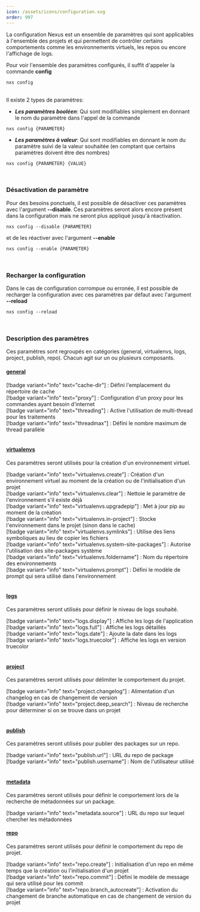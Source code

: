```yaml
---
icon: /assets/icons/configuration.svg
order: 997
---
```

La configuration Nexus est un ensemble de paramètres qui sont applicables à l'ensemble des projets et qui permettent de contrôler certains comportements comme les environnements virtuels, les repos ou encore l'affichage de logs.

Pour voir l'ensemble des paramètres configurés, il suffit d'appeler la commande **config**

```console
nxs config
```
<br>
Il existe 2 types de paramètres:

- ***Les paramètres booléen***: Qui sont modifiables simplement en donnant le nom du paramètre dans l'appel de la commande

```console
nxs config {PARAMETER}
```

- ***Les paramètres à valeur***: Qui sont modifiables en donnant le nom du paramètre suivi de la valeur souhaitée (en comptant que certains paramètres doivent être des nombres)

```console
nxs config {PARAMETER} {VALUE}
```
<br>

### Désactivation de paramètre

Pour des besoins ponctuels, il est possible de désactiver ces paramètres avec l'argument **--disable**. 
Ces paramètres seront alors encore présent dans la configuration mais ne seront plus appliqué jusqu'à réactivation.

```console
nxs config --disable {PARAMETER}
```

et de les réactiver avec l'argument **--enable**

```console
nxs config --enable {PARAMETER}
```
<br>

### Recharger la configuration

Dans le cas de configuration corrompue ou erronée, il est possible de recharger la configuration avec ces paramètres par défaut avec l'argument **--reload**

```console
nxs config --reload
```
<br>

### Description des paramètres

Ces paramètres sont regroupés en catégories (general, virtualenvs, logs, project, publish, repo).
Chacun agit sur un ou plusieurs composants.
<br>

#### <u>general</u>
[!badge variant="info" text="cache-dir"] : Défini l'emplacement du répertoire de cache<br>
[!badge variant="info" text="proxy"] : Configuration d'un proxy pour les commandes ayant besoin d'internet<br>
[!badge variant="info" text="threading"] : Active l'utilisation de multi-thread pour les traitements<br>
[!badge variant="info" text="threadmax"] : Défini le nombre maximum de thread parallèle<br>
<br>

#### <u>virtualenvs</u>

Ces paramètres seront utilisés pour la création d'un environnement virtuel.

[!badge variant="info" text="virtualenvs.create"] : Création d'un environnement virtuel au moment de la création ou de l'initialisation d'un projet<br>
[!badge variant="info" text="virtualenvs.clear"] : Nettoie le paramètre de l'environnement s'il existe déjà<br>
[!badge variant="info" text="virtualenvs.upgradepip"] : Met à jour pip au moment de la création<br>
[!badge variant="info" text="virtualenvs.in-project"] : Stocke l'environnement dans le projet (sinon dans le cache)<br>
[!badge variant="info" text="virtualenvs.symlinks"] : Utilise des liens symboliques au lieu de copier les fichiers<br>
[!badge variant="info" text="virtualenvs.system-site-packages"] : Autorise l'utilisation des site-packages système<br>
[!badge variant="info" text="virtualenvs.foldername"] : Nom du répertoire des environnements<br>
[!badge variant="info" text="virtualenvs.prompt"] : Défini le modèle de prompt qui sera utilisé dans l'environnement<br>
<br>

#### <u>logs</u>
Ces paramètres seront utilisés pour définir le niveau de logs souhaité.

[!badge variant="info" text="logs.display"] : Affiche les logs de l'application<br>
[!badge variant="info" text="logs.full"] : Affiche les logs détaillés<br>
[!badge variant="info" text="logs.date"] : Ajoute la date dans les logs<br>
[!badge variant="info" text="logs.truecolor"] : Affiche les logs en version truecolor<br>
<br>

#### <u>project</u>
Ces paramètres seront utilisés pour délimiter le comportement du projet.

[!badge variant="info" text="project.changelog"] : Alimentation d'un changelog en cas de changement de version<br>
[!badge variant="info" text="project.deep_search"] : Niveau de recherche pour déterminer si on se trouve dans un projet<br>
<br>

#### <u>publish</u>
Ces paramètres seront utilisés pour publier des packages sur un repo.

[!badge variant="info" text="publish.url"] : URL du repo de package<br>
[!badge variant="info" text="publish.username"] : Nom de l'utilisateur utilisé<br>
<br>

#### <u>metadata</u>
Ces paramètres seront utilisés pour définir le comportement lors de la recherche de métadonnées sur un package.

[!badge variant="info" text="metadata.source"] : URL du repo sur lequel chercher les métadonnées<br>

#### <u>repo</u>
Ces paramètres seront utilisés pour définir le comportement du repo de projet.

[!badge variant="info" text="repo.create"] : Initialisation d'un repo en même temps que la création ou l'initialisation d'un projet<br>
[!badge variant="info" text="repo.commit"] : Défini le modèle de message qui sera utilisé pour les commit<br>
[!badge variant="info" text="repo.branch_autocreate"] : Activation du changement de branche automatique en cas de changement de version du projet<br>